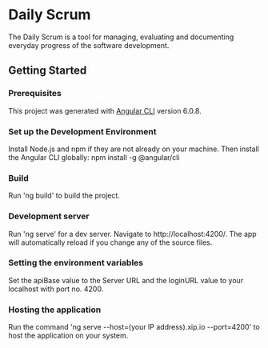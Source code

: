 # Daily Scrum

The Daily Scrum is a tool for managing, evaluating and documenting everyday progress of the software development. 

## Getting Started

### Prerequisites

This project was generated with [Angular CLI](https://angular.io) version 6.0.8.

### Set up the Development Environment

Install Node.js and npm if they are not already on your machine.
Then install the Angular CLI globally:
	npm install -g @angular/cli

### Build

Run 'ng build' to build the project. 

### Development server

Run 'ng serve' for a dev server. Navigate to http://localhost:4200/. The app will automatically reload if you change any of the source files.

### Setting the environment variables

Set the apiBase value to the Server URL and the loginURL value to your localhost with port no. 4200.

### Hosting the application

Run the command 'ng serve --host=(your IP address).xip.io --port=4200' to host the application on your system.


